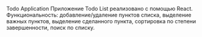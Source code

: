 Todo Application
Приложение Todo List реализовано с помощью React.
Функциональность: добавление/удаление пунктов списка, выделение важных пунктов, выделение сделанного пункта, сортировка по степени завершенности, поиск по списку.
